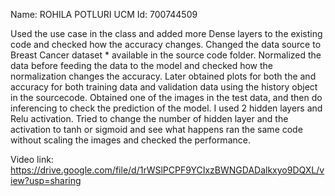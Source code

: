 Name: ROHILA POTLURI
UCM Id: 700744509

Used the use case in the class and added more Dense layers to the existing code and checked how the accuracy changes. Changed the data source to Breast Cancer dataset * available in the source code folder. Normalized the data before feeding the data to the model and checked how the normalization changes the accuracy. Later obtained plots for both the and accuracy for both training data and validation data using the history object in the sourcecode. Obtained one of the images in the test data, and then do inferencing to check the prediction of the model. I used 2 hidden layers and Relu activation. Tried to change the number of hidden layer and the activation to tanh or sigmoid and see what happens ran the same code without scaling the images and checked the performance.


Video link: https://drive.google.com/file/d/1rWSlPCPF9YCIxzBWNGDADalkxyo9DQXL/view?usp=sharing


